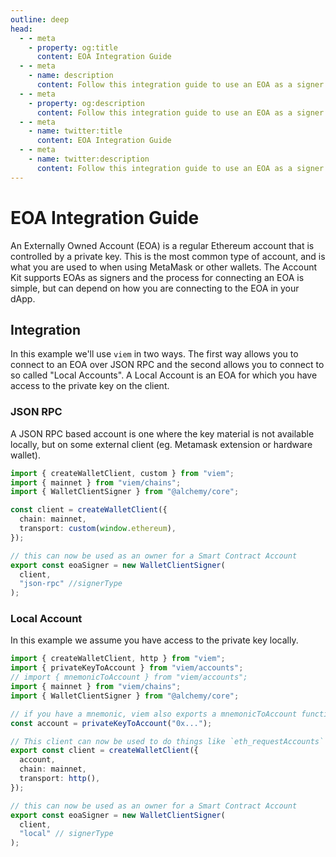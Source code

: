 ```yaml
---
outline: deep
head:
  - - meta
    - property: og:title
      content: EOA Integration Guide
  - - meta
    - name: description
      content: Follow this integration guide to use an EOA as a signer with Account Kit, a vertically integrated stack for building apps that support ERC-4337.
  - - meta
    - property: og:description
      content: Follow this integration guide to use an EOA as a signer with Account Kit, a vertically integrated stack for building apps that support ERC-4337.
  - - meta
    - name: twitter:title
      content: EOA Integration Guide
  - - meta
    - name: twitter:description
      content: Follow this integration guide to use an EOA as a signer with Account Kit, a vertically integrated stack for building apps that support ERC-4337.
---
```


# EOA Integration Guide

An Externally Owned Account (EOA) is a regular Ethereum account that is controlled by a private key. This is the most common type of account, and is what you are used to when using MetaMask or other wallets. The Account Kit supports EOAs as signers and the process for connecting an EOA is simple, but can depend on how you are connecting to the EOA in your dApp.

## Integration

In this example we'll use `viem` in two ways. The first way allows you to connect to an EOA over JSON RPC and the second allows you to connect to so called "Local Accounts". A Local Account is an EOA for which you have access to the private key on the client.

### JSON RPC

A JSON RPC based account is one where the key material is not available locally, but on some external client (eg. Metamask extension or hardware wallet).

```ts
import { createWalletClient, custom } from "viem";
import { mainnet } from "viem/chains";
import { WalletClientSigner } from "@alchemy/core";

const client = createWalletClient({
  chain: mainnet,
  transport: custom(window.ethereum),
});

// this can now be used as an owner for a Smart Contract Account
export const eoaSigner = new WalletClientSigner(
  client,
  "json-rpc" //signerType
);
```

### Local Account

In this example we assume you have access to the private key locally.

```ts
import { createWalletClient, http } from "viem";
import { privateKeyToAccount } from "viem/accounts";
// import { mnemonicToAccount } from "viem/accounts";
import { mainnet } from "viem/chains";
import { WalletClientSigner } from "@alchemy/core";

// if you have a mnemonic, viem also exports a mnemonicToAccount function (see above import)
const account = privateKeyToAccount("0x...");

// This client can now be used to do things like `eth_requestAccounts`
export const client = createWalletClient({
  account,
  chain: mainnet,
  transport: http(),
});

// this can now be used as an owner for a Smart Contract Account
export const eoaSigner = new WalletClientSigner(
  client,
  "local" // signerType
);
```
